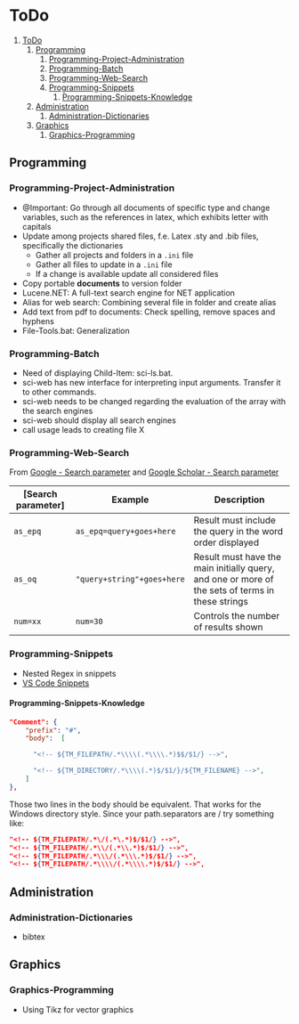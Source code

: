 # ToDo

1. [ToDo](#todo)
   1. [Programming](#programming)
      1. [Programming-Project-Administration](#programming-project-administration)
      2. [Programming-Batch](#programming-batch)
      3. [Programming-Web-Search](#programming-web-search)
      4. [Programming-Snippets](#programming-snippets)
         1. [Programming-Snippets-Knowledge](#programming-snippets-knowledge)
   2. [Administration](#administration)
      1. [Administration-Dictionaries](#administration-dictionaries)
   3. [Graphics](#graphics)
      1. [Graphics-Programming](#graphics-programming)

## Programming

### Programming-Project-Administration

- @Important: Go through all documents of specific type and change variables, such as the references in latex, which exhibits letter with capitals
- Update among projects shared files, f.e. Latex .sty and .bib files, specifically the dictionaries
  - Gather all projects and folders in a `.ini` file
  - Gather all files to update in a `.ini` file
  - If a change is available update all considered files
- Copy portable **documents** to version folder
- Lucene.NET: A full-text search engine for NET application
- Alias for web search: Combining several file in folder and create alias
- Add text from pdf to documents: Check spelling, remove spaces and hyphens
- File-Tools.bat: Generalization

[NirSoft]: http://nircmd.nirsoft.net/clipboard.html
[Download from Command Line]: https://superuser.com/questions/25538/how-to-download-files-from-command-line-in-windows-like-wget-or-curl

### Programming-Batch

- Need of displaying Child-Item: sci-ls.bat.
- sci-web has new interface for interpreting input arguments. Transfer it to other commands.
- sci-web needs to be changed regarding the evaluation of the array with the search engines
- sci-web should display all search engines
- call usage leads to creating file X

### Programming-Web-Search

From [Google - Search parameter][Google-Search-parameter] and [Google Scholar - Search parameter][Google-Scholar-Search-parameter]

| [Search parameter] | Example                    | Description                                                                                      |
|--------------------|----------------------------|--------------------------------------------------------------------------------------------------|
| `as_epq`           | `as_epq=query+goes+here`   | Result must include the query in the word order displayed                                        |
| `as_oq`            | `"query+string"+goes+here` | Result must have the main initially query, and one or more of the sets of terms in these strings |
| `num=xx`           | `num=30`                   | Controls the number of results shown                                                             |

[Google-Search-parameter]:https://moz.com/blog/the-ultimate-guide-to-the-google-search-parameters
[Google-Scholar-Search-parameter]:https://raw.githubusercontent.com/ckreibich/scholar.py/master/scholar.py

### Programming-Snippets

- Nested Regex in snippets
- [VS Code Snippets][Link-VS-Code-Snippets]

[Link-VS-Code-Snippets]:https://code.visualstudio.com/docs/editor/userdefinedsnippets

#### Programming-Snippets-Knowledge

```Json
"Comment": {
    "prefix": "#",
    "body":  [

      "<!-- ${TM_FILEPATH/.*\\\\(.*\\\\.*)$$/$1/} -->",

      "<!-- ${TM_DIRECTORY/.*\\\\(.*)$/$1/}/${TM_FILENAME} -->",
    ]
},
```

Those two lines in the body should be equivalent. That works for the Windows directory style.
Since your path.separators are / try something like:

```Json
"<!-- ${TM_FILEPATH/.*\/(.*\.*)$/$1/} -->",
"<!-- ${TM_FILEPATH/.*\\/(.*\\.*)$/$1/} -->",
"<!-- ${TM_FILEPATH/.*\\\/(.*\\\.*)$/$1/} -->",
"<!-- ${TM_FILEPATH/.*\\\\/(.*\\\\.*)$/$1/} -->",
```

## Administration

### Administration-Dictionaries

- bibtex

## Graphics

### Graphics-Programming

- Using Tikz for vector graphics

[Link-Tikz]:http://www.texample.net/tikz/examples/
